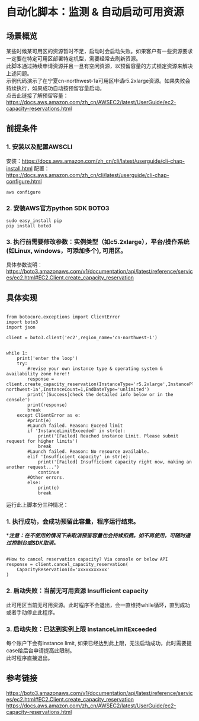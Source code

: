 
# 自动化脚本：监测 & 自动启动可用资源 

## 场景概览

某些时候某可用区的资源暂时不足，启动时会启动失败。如果客户有一些资源要求一定要在特定可用区部署特定机型，需要经常去刷新资源。   
此脚本通过持续申请资源并且一旦有空闲资源，以预留容量的方式锁定资源来解决上述问题。   
示例代码演示了在宁夏cn-northwest-1a可用区申请r5.2xlarge资源。如果失败会持续执行，如果成功自动按预留容量启动。  
点击此链接了解预留容量：https://docs.aws.amazon.com/zh_cn/AWSEC2/latest/UserGuide/ec2-capacity-reservations.html

## 前提条件
 
### 1. 安装以及配置AWSCLI   
安装：https://docs.aws.amazon.com/zh_cn/cli/latest/userguide/cli-chap-install.html
配置：https://docs.aws.amazon.com/zh_cn/cli/latest/userguide/cli-chap-configure.html  
```
aws configure
```
### 2. 安装AWS官方python SDK BOTO3
```
sudo easy_install pip 
pip install boto3
```
### 3. 执行前需要修改参数：实例类型（如c5.2xlarge），平台/操作系统(如Linux, windows，可添加多个),  可用区。
具体参数说明：https://boto3.amazonaws.com/v1/documentation/api/latest/reference/services/ec2.html#EC2.Client.create_capacity_reservation

## 具体实现

```

from botocore.exceptions import ClientError
import boto3
import json

client = boto3.client('ec2',region_name='cn-northwest-1')


while 1:
    print('enter the loop')
    try:
        #revise your own instance type & operating system & availability zone here!!
        response = client.create_capacity_reservation(InstanceType='r5.2xlarge',InstancePlatform='Linux/UNIX',AvailabilityZone='cn-northwest-1a',InstanceCount=1,EndDateType='unlimited')
        print('[Success]check the detailed info below or in the console')
        print(response)
        break
    except ClientError as e:
        #print(e)
        #Launch failed. Reason: Exceed limit 
        if 'InstanceLimitExceeded' in str(e):
            print('[Failed] Reached instance Limit. Please submit request for higher limits')
            break
        #Launch failed. Reason: No resource available.
        elif 'Insufficient capacity' in str(e):
            print('[Failed] Insufficient capacity right now, making an another request...')
            continue
        #Other errors. 
        else:
            print(e)
            break
```

运行此上脚本分三种情况：
### 1. 执行成功，会成功预留此容量，程序运行结束。
****注意：在不使用的情况下未取消预留容量也会持续扣费。如不再使用，可随时通过控制台或SDK取消。***
```

#How to cancel reservation capacity? Via console or below API
response = client.cancel_capacity_reservation(
    CapacityReservationId='xxxxxxxxxxx'
)

```
### 2. 启动失败：当前无可用资源 Insufficient capacity
此可用区当前无可用资源。此时程序不会退出，会一直维持while循环，直到成功或者手动停止此程序。
 
### 3. 启动失败：已达到实例上限 InstanceLimitExceeded
每个账户下会有instance limit, 如果已经达到此上限，无法启动成功，此时需要提case给后台申请提高此限制。   
此时程序直接退出。


## 参考链接
https://boto3.amazonaws.com/v1/documentation/api/latest/reference/services/ec2.html#EC2.Client.create_capacity_reservation
https://docs.aws.amazon.com/zh_cn/AWSEC2/latest/UserGuide/ec2-capacity-reservations.html




